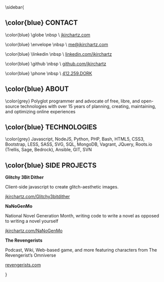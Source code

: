\sidebar{

\color{blue} CONTACT
-----------------------------

\color{blue} \globe \nbsp \ [jkirchartz.com][1]

\color{blue} \envelope \nbsp \ [me@jkirchartz.com][2]

\color{blue} \linkedin \nbsp \ [linkedin.com/jkirchartz][3]

\color{blue} \github \nbsp \ [github.com/jkirchartz][4]

\color{blue} \phone \nbsp \ [412.259.DORK][5]

\color{blue} ABOUT
-----------------------------

\color{grey} Polyglot programmer and advocate of free, libre, and open-source technologies
with over 15 years of planning, creating, maintaining, and optimizing online
experiences

\color{blue} TECHNOLOGIES
-----------------------------

\color{grey} Javascript, NodeJS, Python, PHP, Bash, HTML5, CSS3, Bootstrap, LESS, SASS, SVG,
SQL, MongoDB, Vagrant, JQuery, Roots.io (Trellis, Sage, Bedrock), Ansible, GIT,
SVN


\color{blue} SIDE PROJECTS
----------------------------
**Glitchy 3Bit Dither**

Client-side javascript to create glitch-aesthetic images.

[jkirchartz.com/Glitchy3bitdither][6]

**NaNoGenMo**

National Novel Generation Month, writing code to write a novel as opposed to writing a novel yourself

[jkirchartz.com/NaNoGenMo][7]

**The Revengerists**

Podcast, Wiki, Web-based game, and more featuring characters from The Revengerist’s Omniverse

[revengerists.com][8]

}

[1]: http://jkirchartz.com
[2]: mailto:me@jkirchartz.com
[3]: http://linkedin.com/jkirchartz
[4]: http://github.com/jkirchartz
[5]: tel:412-259-3675
[6]: http://jkirchartz.com/Glitchy3bitdither
[7]: http://JKirchartz.com/NaNoGenMo
[8]: http://revengerists.com

